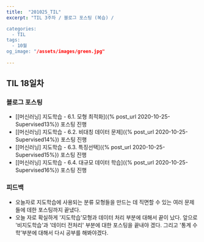 ```yaml
---
title:  "201025_TIL"
excerpt: "TIL 3주차 / 블로그 포스팅 (복습) /

categories:
  - TIL
tags:
  - 10월
og_image: "/assets/images/green.jpg"
  
---
```

## TIL 18일차

### 블로그 포스팅
- [[머신러닝] 지도학습 - 6.1. 모형 최적화]({% post_url 2020-10-25-Supervised13%}) 포스팅 진행
- [[머신러닝] 지도학습 - 6.2. 비대칭 데이터 문제]({% post_url 2020-10-25-Supervised14%}) 포스팅 진행
- [[머신러닝] 지도학습 - 6.3. 특징선택]({% post_url 2020-10-25-Supervised15%}) 포스팅 진행
- [[머신러닝] 지도학습 - 6.4. 대규모 데이터 학습]({% post_url 2020-10-25-Supervised16%}) 포스팅 진행

### 피드백
- 오늘자로 지도학습에 사용되는 분류 모형들을 만드는 데 직면할 수 있는 여러 문제들에 데한 포스팅까지 끝냈다.
- 오늘 자로 확실하게 '지도학습'모형과 데이터 처리 부분에 대해서 끝이 났다. 앞으로 '비지도학습'과 '데이터 전처리' 부분에 대한 포스팅을 끝내야 겠다. 그리고 '통계 수학'부분에 대해서 다시 공부를 해봐야겠다.